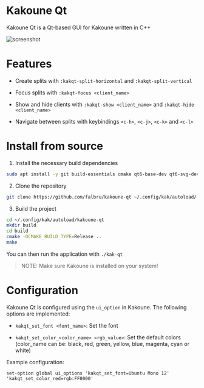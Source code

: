 # Kakoune Qt

Kakoune Qt is a Qt-based GUI for Kakoune written in C++

![screenshot](https://github.com/user-attachments/assets/8bdba0c8-3921-4b37-94a4-0a599819c58b)

# Features

- Create splits with `:kakqt-split-horizontal` and `:kakqt-split-vertical`

- Focus splits with `:kakqt-focus <client_name>`

- Show and hide clients with `:kakqt-show <client_name>` and `:kakqt-hide <client_name>`

- Navigate between splits with keybindings `<c-h>`, `<c-j>`, `<c-k>` and `<c-l>`

# Install from source

1. Install the necessary build dependencies

```sh
sudo apt install -y git build-essentials cmake qt6-base-dev qt6-svg-dev
```

2. Clone the repository

```sh
git clone https://github.com/falbru/kakoune-qt ~/.config/kak/autoload/
```

3. Build the project

```sh
cd ~/.config/kak/autoload/kakoune-qt
mkdir build
cd build
cmake -DCMAKE_BUILD_TYPE=Release ..
make
```

You can then run the application with `./kak-qt`

> NOTE: Make sure Kakoune is installed on your system!

# Configuration

Kakoune Qt is configured using the `ui_option` in Kakoune. The following options are implemented:

- `kakqt_set_font <font_name>`: Set the font

- `kakqt_set_color_<color_name> <rgb_value>`: Set the default colors (color_name can be: black, red, green, yellow, blue, magenta, cyan or white)

Example configuration:

```
set-option global ui_options 'kakqt_set_font=Ubuntu Mono 12' 'kakqt_set_color_red=rgb:FF0000'
```
